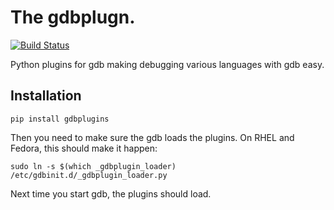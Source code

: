 # The gdbplugn.

[![Build Status](https://travis-ci.org/jaryn/gdbplugins.svg?branch=master)](https://travis-ci.org/jaryn/gdbplugins)

Python plugins for gdb making debugging various languages with gdb easy.

## Installation

    pip install gdbplugins

Then you need to make sure the gdb loads the plugins. On RHEL and Fedora, this
should make it happen:

    sudo ln -s $(which _gdbplugin_loader) /etc/gdbinit.d/_gdbplugin_loader.py

Next time you start gdb, the plugins should load.
